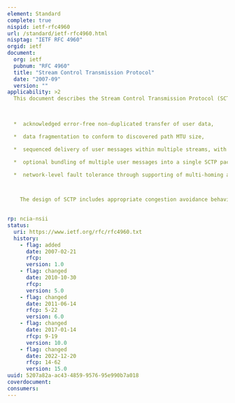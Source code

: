 ```yaml
---
element: Standard
complete: true
nispid: ietf-rfc4960
url: /standard/ietf-rfc4960.html
nisptag: "IETF RFC 4960"
orgid: ietf
document:
  org: ietf
  pubnum: "RFC 4960"
  title: "Stream Control Transmission Protocol"
  date: "2007-09"
  version: ""
applicability: >2
  This document describes the Stream Control Transmission Protocol (SCTP). SCTP is designed to transport Public Switched Telephone Network (PSTN) signaling messages over IP networks, but is capable of broader applications.  SCTP is a reliable transport protocol operating on top of a connectionless packet network such as IP. It offers the following services to its users 

    

  *  acknowledged error-free non-duplicated transfer of user data,

  *  data fragmentation to conform to discovered path MTU size,

  *  sequenced delivery of user messages within multiple streams, with an option for order-of-arrival delivery of individual user messages,

  *  optional bundling of multiple user messages into a single SCTP packet, and

  *  network-level fault tolerance through supporting of multi-homing at either or both ends of an association.



    The design of SCTP includes appropriate congestion avoidance behavior and resistance to flooding and masquerade attacks.

  
rp: ncia-nsii
status:
  uri: https://www.ietf.org/rfc/rfc4960.txt
  history: 
    - flag: added
      date: 2007-02-21
      rfcp: 
      version: 1.0
    - flag: changed
      date: 2010-10-30
      rfcp: 
      version: 5.0
    - flag: changed
      date: 2011-06-14
      rfcp: 5-22
      version: 6.0
    - flag: changed
      date: 2017-01-14
      rfcp: 9-19
      version: 10.0
    - flag: changed
      date: 2022-12-20
      rfcp: 14-62
      version: 15.0
uuid: 5207a82a-ac43-4859-9576-95e990b7a018
coverdocument:
consumers:
---
```

